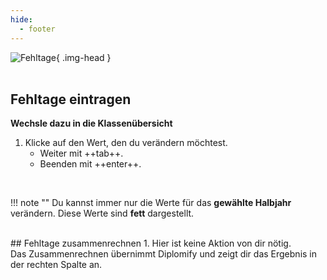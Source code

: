 ```yaml
---
hide:
  - footer
---
```


![Fehltage](/img/02_Schritt_für_Schritt/fehltage.png){ .img-head }
<br>
<br>

## Fehltage eintragen
**Wechsle dazu in die Klassenübersicht**

1. Klicke auf den Wert, den du verändern möchtest.
    - Weiter mit ++tab++.
    - Beenden mit ++enter++.
<br>

!!! note ""
    Du kannst immer nur die Werte für das **gewählte Halbjahr** verändern.
    Diese Werte sind **fett** dargestellt. 

<br>
## Fehltage zusammenrechnen
1. Hier ist keine Aktion von dir nötig.<br>
Das Zusammenrechnen übernimmt Diplomify und zeigt dir das Ergebnis in der rechten Spalte an.